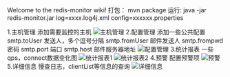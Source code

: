 Welcome to the redis-monitor wiki!
打包： mvn package
运行: java -jar redis-monitor.jar log=xxxx.log4j.xml config=xxxxxx.properties

1.主机管理
添加需要监控的主机
![主机管理](https://github.com/shaowei3384/redis-monitor/blob/master/screenshot/主机管理.png)
2.配置管理
添加一些公共配置
smtp.toUser	发送人，多个逗号分隔
smtp.fromUser	邮件发送人
smtp.frompwd	密码
smtp.port	端口
smtp.host	邮件服务器地址
![配置管理](https://github.com/shaowei3384/redis-monitor/blob/master/screenshot/配置管理.png)
3.统计报表
一些qps，connect数据变化图
![统计报表1](https://github.com/shaowei3384/redis-monitor/blob/master/screenshot/统计报表1.png)
![统计报表2](https://github.com/shaowei3384/redis-monitor/blob/master/screenshot/统计报表2.png)
4.预警
配置预警项
![预警](https://github.com/shaowei3384/redis-monitor/blob/master/screenshot/预警.png)
5.详细信息
慢查日志，clientList等信息的查询 
![详细信息](https://github.com/shaowei3384/redis-monitor/blob/master/screenshot/详细信息.png)
